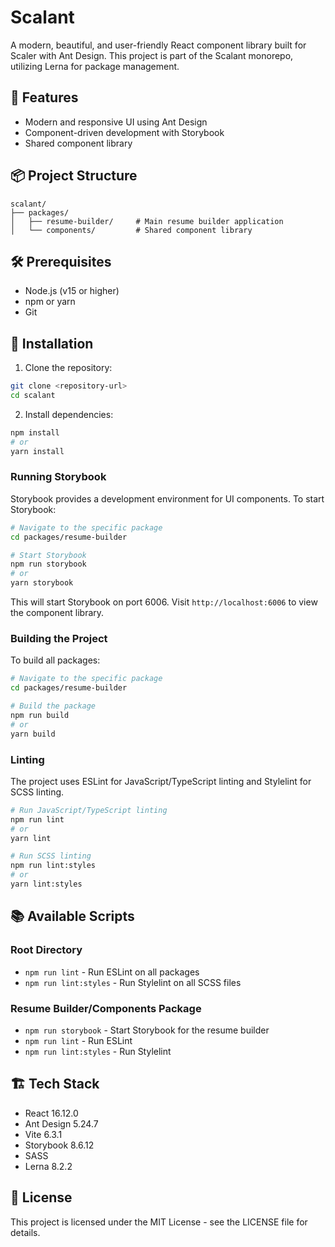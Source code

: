 # Scalant

A modern, beautiful, and user-friendly React component library built for Scaler with Ant Design. This project is part of the Scalant monorepo, utilizing Lerna for package management.

## 🚀 Features

- Modern and responsive UI using Ant Design
- Component-driven development with Storybook
- Shared component library

## 📦 Project Structure

```
scalant/
├── packages/
│   ├── resume-builder/     # Main resume builder application
│   └── components/         # Shared component library
```

## 🛠️ Prerequisites

- Node.js (v15 or higher)
- npm or yarn
- Git

## 🔧 Installation

1. Clone the repository:
```bash
git clone <repository-url>
cd scalant
```

2. Install dependencies:
```bash
npm install
# or
yarn install
```

### Running Storybook

Storybook provides a development environment for UI components. To start Storybook:

```bash
# Navigate to the specific package
cd packages/resume-builder

# Start Storybook
npm run storybook
# or
yarn storybook
```

This will start Storybook on port 6006. Visit `http://localhost:6006` to view the component library.

### Building the Project

To build all packages:

```bash
# Navigate to the specific package
cd packages/resume-builder

# Build the package
npm run build
# or
yarn build
```

### Linting

The project uses ESLint for JavaScript/TypeScript linting and Stylelint for SCSS linting.

```bash
# Run JavaScript/TypeScript linting
npm run lint
# or
yarn lint

# Run SCSS linting
npm run lint:styles
# or
yarn lint:styles
```

## 📚 Available Scripts

### Root Directory
- `npm run lint` - Run ESLint on all packages
- `npm run lint:styles` - Run Stylelint on all SCSS files

### Resume Builder/Components Package
- `npm run storybook` - Start Storybook for the resume builder
- `npm run lint` - Run ESLint
- `npm run lint:styles` - Run Stylelint

## 🏗️ Tech Stack

- React 16.12.0
- Ant Design 5.24.7
- Vite 6.3.1
- Storybook 8.6.12
- SASS
- Lerna 8.2.2

## 📝 License

This project is licensed under the MIT License - see the LICENSE file for details. 